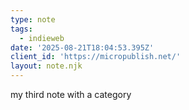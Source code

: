 ```yaml
---
type: note
tags:
  - indieweb
date: '2025-08-21T18:04:53.395Z'
client_id: 'https://micropublish.net/'
layout: note.njk
---
```

my third note with a category
